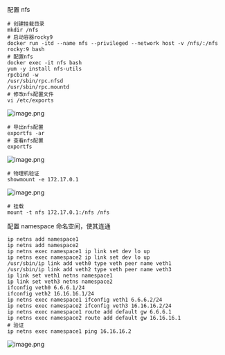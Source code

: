 配置 nfs
```shell
# 创建挂载目录
mkdir /nfs
# 启动容器rocky9
docker run -itd --name nfs --privileged --network host -v /nfs/:/nfs rocky:9 bash
# 配置nfs
docker exec -it nfs bash
yum -y install nfs-utils
rpcbind -w
/usr/sbin/rpc.nfsd 
/usr/sbin/rpc.mountd 
# 修改nfs配置文件
vi /etc/exports
```
![image.png](https://gitee.com/zhaojiedong/img/raw/master/20240813214313.png)

```shell
# 导出nfs配置
exportfs -ar
# 查看nfs配置
exportfs
```
![image.png](https://gitee.com/zhaojiedong/img/raw/master/20240813214407.png)
```shell
# 物理机验证
showmount -e 172.17.0.1
```
![image.png](https://gitee.com/zhaojiedong/img/raw/master/20240813214512.png)
```shell
# 挂载
mount -t nfs 172.17.0.1:/nfs /nfs
```

配置 namespace 命名空间，使其连通

```shell
ip netns add namespace1
ip netns add namespace2
ip netns exec namespace1 ip link set dev lo up
ip netns exec namespace2 ip link set dev lo up
/usr/sbin/ip link add veth0 type veth peer name veth1
/usr/sbin/ip link add veth2 type veth peer name veth3
ip link set veth1 netns namespace1
ip link set veth3 netns namespace2
ifconfig veth0 6.6.6.1/24
ifconfig veth2 16.16.16.1/24
ip netns exec namespace1 ifconfig veth1 6.6.6.2/24
ip netns exec namespace2 ifconfig veth3 16.16.16.2/24
ip netns exec namespace1 route add default gw 6.6.6.1
ip netns exec namespace2 route add default gw 16.16.16.1
# 验证
ip netns exec namespace1 ping 16.16.16.2
```

![image.png](https://gitee.com/zhaojiedong/img/raw/master/20240813214705.png)
